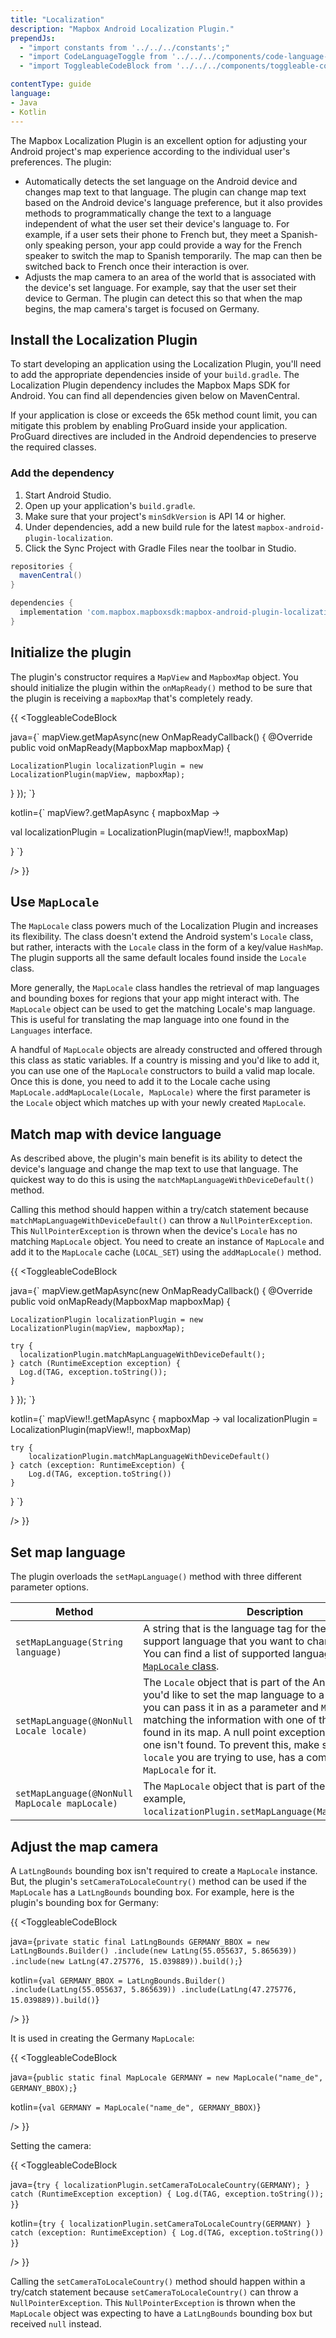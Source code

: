 ```yaml
---
title: "Localization"
description: "Mapbox Android Localization Plugin."
prependJs:
  - "import constants from '../../../constants';"
  - "import CodeLanguageToggle from '../../../components/code-language-toggle';"
  - "import ToggleableCodeBlock from '../../../components/toggleable-code-block';"   

contentType: guide
language:
- Java
- Kotlin
---
```


The Mapbox Localization Plugin is an excellent option for adjusting your Android project's map experience according to the individual user's preferences. The plugin:

- Automatically detects the set language on the Android device and changes map text to that language. The plugin can change map text based on the Android device's language preference, but it also provides methods to programmatically change the text to a language independent of what the user set their device's language to. For example, if a user sets their phone to French but, they meet a Spanish-only speaking person, your app could provide a way for the French speaker to switch the map to Spanish temporarily. The map can then be switched back to French once their interaction is over.
- Adjusts the map camera to an area of the world that is associated with the device's set language. For example, say that the user set their device to German. The plugin can detect this so that when the map begins, the map camera's target is focused on Germany.

## Install the Localization Plugin

To start developing an application using the Localization Plugin, you'll need to add the appropriate dependencies inside of your `build.gradle`. The Localization Plugin dependency includes the Mapbox Maps SDK for Android. You can find all dependencies given below on MavenCentral.

If your application is close or exceeds the 65k method count limit, you can mitigate this problem by enabling ProGuard inside your application. ProGuard directives are included in the Android dependencies to preserve the required classes.

### Add the dependency

1. Start Android Studio.
2. Open up your application's `build.gradle`.
3. Make sure that your project's `minSdkVersion` is API 14 or higher.
4. Under dependencies, add a new build rule for the latest `mapbox-android-plugin-localization`.
5. Click the Sync Project with Gradle Files near the toolbar in Studio.

```groovy
repositories {
  mavenCentral()
}

dependencies {
  implementation 'com.mapbox.mapboxsdk:mapbox-android-plugin-localization-v7:{{constants.LOCALIZATION_PLUGIN_VERSION }}'
}
```

## Initialize the plugin

The plugin's constructor requires a `MapView` and `MapboxMap` object. You should initialize the plugin within the `onMapReady()` method to be sure that the plugin is receiving a `mapboxMap` that's completely ready.

{{
<CodeLanguageToggle id="initialize-localization" />
<ToggleableCodeBlock

java={`
mapView.getMapAsync(new OnMapReadyCallback() {
    @Override
    public void onMapReady(MapboxMap mapboxMap) {

  	LocalizationPlugin localizationPlugin = new LocalizationPlugin(mapView, mapboxMap);

}
});
`}

kotlin={`
mapView?.getMapAsync { mapboxMap ->

val localizationPlugin = LocalizationPlugin(mapView!!, mapboxMap)

}
`}

/>
}}


## Use `MapLocale`

The `MapLocale` class powers much of the Localization Plugin and increases its flexibility. The class doesn't extend the Android system's `Locale` class, but rather, interacts with the `Locale` class in the form of a key/value `HashMap`. The plugin supports all the same default locales found inside the `Locale` class.

More generally, the `MapLocale` class handles the retrieval of map languages and bounding boxes for regions that your app might interact with. The `MapLocale` object can be used to get the matching Locale's map language. This is useful for translating the map language into one found in the `Languages` interface.

A handful of `MapLocale` objects are already constructed and offered through this class as static variables. If a country is missing and you'd like to add it, you can use one of the `MapLocale` constructors to build a valid map locale. Once this is done, you need to add it to the Locale cache using `MapLocale.addMapLocale(Locale, MapLocale)` where the first parameter is the `Locale` object which matches up with your newly created `MapLocale`.


##  Match map with device language

As described above, the plugin's main benefit is its ability to detect the device's language and change the map text to use that language. The quickest way to do this is using the `matchMapLanguageWithDeviceDefault()` method.

Calling this method should happen within a try/catch statement because `matchMapLanguageWithDeviceDefault()` can throw a `NullPointerException`. This `NullPointerException` is thrown when the device's `Locale` has no matching `MapLocale` object. You need to create an instance of `MapLocale` and add it to the `MapLocale` cache (`LOCAL_SET`) using the `addMapLocale()` method.

{{
<CodeLanguageToggle id="match-language" />
<ToggleableCodeBlock

java={`
mapView.getMapAsync(new OnMapReadyCallback() {
  @Override
  public void onMapReady(MapboxMap mapboxMap) {

	LocalizationPlugin localizationPlugin = new LocalizationPlugin(mapView, mapboxMap);

	try {
      localizationPlugin.matchMapLanguageWithDeviceDefault();          
    } catch (RuntimeException exception) {
      Log.d(TAG, exception.toString());
    }
  }
});
`}

kotlin={`
mapView!!.getMapAsync { mapboxMap ->
	val localizationPlugin = LocalizationPlugin(mapView!!, mapboxMap)

	try {
	    localizationPlugin.matchMapLanguageWithDeviceDefault()
	} catch (exception: RuntimeException) {
	    Log.d(TAG, exception.toString())
	}
}
`}

/>
}}


## Set map language

The plugin overloads the `setMapLanguage()` method with three different parameter options.

| Method | Description |
| --- | --- |
| `setMapLanguage(String language)` | A string that is the language tag for the Mapbox-support language that you want to change the map too. You can find a list of supported language tags&nbsp; in the [`MapLocale` class](https://github.com/mapbox/mapbox-plugins-android/blob/e29c18d25098eb023a831796ff807e30d8207c36/plugin-localization/src/main/java/com/mapbox/mapboxsdk/plugins/localization/MapLocale.java#L39-L87).|
| `setMapLanguage(@NonNull Locale locale)` | The `Locale` object that is part of the Android platform. If you'd like to set the map language to a specific locale, you can pass it in as a parameter and `MapLocale` will try matching the information with one of the `MapLocale`s found in its map. A null point exception will be thrown if one isn't found. To prevent this, make sure that the `locale` you are trying to use, has a complementary `MapLocale` for it. |
| `setMapLanguage(@NonNull MapLocale mapLocale)` | The `MapLocale` object that is part of the plugin. For example, `localizationPlugin.setMapLanguage(MapLocale.GERMAN)`. |

## Adjust the map camera

A `LatLngBounds` bounding box isn't required to create a `MapLocale` instance. But, the plugin's `setCameraToLocaleCountry()` method can be used if the `MapLocale` has a `LatLngBounds` bounding box. For example, here is the plugin's bounding box for Germany:

{{
<CodeLanguageToggle id="adjust-camera" />
<ToggleableCodeBlock

java={`
private static final LatLngBounds GERMANY_BBOX = new LatLngBounds.Builder()
.include(new LatLng(55.055637, 5.865639))
.include(new LatLng(47.275776, 15.039889)).build();
`}

kotlin={`
val GERMANY_BBOX = LatLngBounds.Builder()
	.include(LatLng(55.055637, 5.865639))
	.include(LatLng(47.275776, 15.039889)).build()
`}

/>
}}


It is used in creating the Germany `MapLocale`:

{{
<CodeLanguageToggle id="germany-locale" />
<ToggleableCodeBlock

java={`
public static final MapLocale GERMANY = new MapLocale("name_de", GERMANY_BBOX);
`}

kotlin={`
val GERMANY = MapLocale("name_de", GERMANY_BBOX)
`}

/>
}}

Setting the camera:

{{
<CodeLanguageToggle id="setting-camera" />
<ToggleableCodeBlock

java={`
try {
	localizationPlugin.setCameraToLocaleCountry(GERMANY);
} catch (RuntimeException exception) {
	Log.d(TAG, exception.toString());
}
`}

kotlin={`
try {
	localizationPlugin.setCameraToLocaleCountry(GERMANY)
} catch (exception: RuntimeException) {
	Log.d(TAG, exception.toString())
}
`}

/>
}}

Calling the `setCameraToLocaleCountry()` method should happen within a try/catch statement because `setCameraToLocaleCountry()` can throw a `NullPointerException`. This `NullPointerException` is thrown when the `MapLocale` object was expecting to have a `LatLngBounds` bounding box but received `null` instead.
